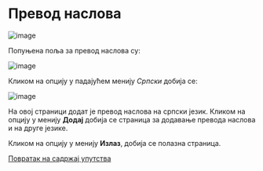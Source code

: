 # Превод наслова 
 
 ![image](https://user-images.githubusercontent.com/29538544/178783243-62ec1636-7f32-4164-a0a8-cbc6e7176621.png)

Попуњена поља за превод наслова су:
 
 ![image](https://user-images.githubusercontent.com/29538544/178783338-3dc8c834-6d66-41ee-bfbd-12f31c5f0fe3.png)

Кликом на опцију у падајућем менију *Српски* добија се: 

![image](https://user-images.githubusercontent.com/29538544/178783471-ebff5a94-fdd7-4c1b-b9ff-171b4de24391.png)

На овој страници додат је превод наслова на српски језик. Кликом на опцију у менију **Додај** добија се страница за додавање превода наслова и на друге језике. 

Кликом на опцију у менију **Излаз**, добија се полазна страница.

[Повратак на садржај упутства](../../uputstvoDigitalnaDisertacija.md#садржај)
